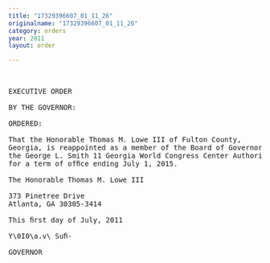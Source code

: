 ```yaml
---
title: "17329396607_01_11_26"
originalname: "17329396607_01_11_26"
category: orders
year: 2011
layout: order

---
```

<pre>
 

EXECUTIVE ORDER

BY THE GOVERNOR:

ORDERED:

That the Honorable Thomas M. Lowe III of Fulton County,
Georgia, is reappointed as a member of the Board of Governors of
the George L. Smith 11 Georgia World Congress Center Authority,
for a term of ofﬁce ending July 1, 2015.

The Honorable Thomas M. Lowe III

373 Pinetree Drive
Atlanta, GA 30305-3414

This ﬁrst day of July, 2011

Y\0I0\a.v\ Suﬁ-

GOVERNOR

</pre>
